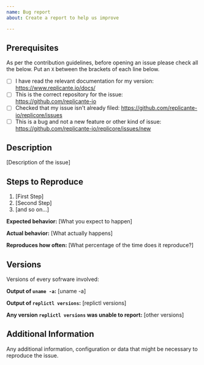 ```yaml
---
name: Bug report
about: Create a report to help us improve

---
```


<!--

Have you read the Code of Conduct?
By filing an Issue, you are expected to comply with it, including treating everyone with respect:
https://github.com/replicante-io/replicore/blob/master/CODE_OF_CONDUCT.md

-->

## Prerequisites

As per the contribution guidelines, before opening an issue please check all the below.
Put an `X` between the brackets of each line below.

  * [ ] I have read the relevant documentation for my version: https://www.replicante.io/docs/
  * [ ] This is the correct repository for the issue: https://github.com/replicante-io
  * [ ] Checked that my issue isn't already filed: https://github.com/replicante-io/replicore/issues
  * [ ] This is a bug and not a new feature or other kind of issue: https://github.com/replicante-io/replicore/issues/new

## Description

[Description of the issue]

## Steps to Reproduce

1. [First Step]
2. [Second Step]
3. [and so on...]

**Expected behavior:** [What you expect to happen]

**Actual behavior:** [What actually happens]

**Reproduces how often:** [What percentage of the time does it reproduce?]

## Versions

Versions of every sofrware involved:

**Output of `uname -a`:** [uname -a]

**Output of `replictl versions`:** [replictl versions]

**Any version `replictl versions` was unable to report:** [other versions]

## Additional Information

Any additional information, configuration or data that might be necessary to reproduce the issue.
